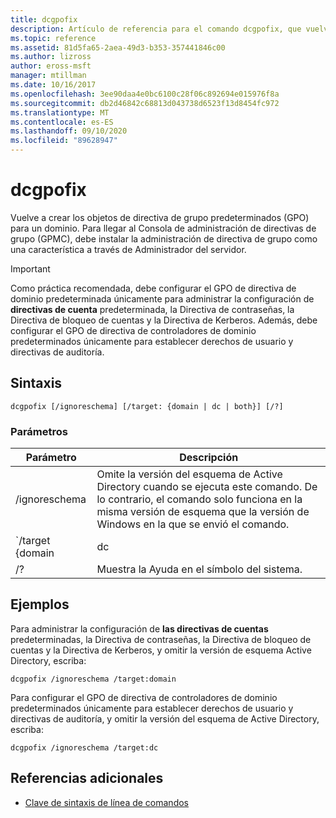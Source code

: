 ```yaml
---
title: dcgpofix
description: Artículo de referencia para el comando dcgpofix, que vuelve a crear los objetos de directiva de grupo predeterminados (GPO) para un dominio.
ms.topic: reference
ms.assetid: 81d5fa65-2aea-49d3-b353-357441846c00
ms.author: lizross
author: eross-msft
manager: mtillman
ms.date: 10/16/2017
ms.openlocfilehash: 3ee90daa4e0bc6100c28f06c892694e015976f8a
ms.sourcegitcommit: db2d46842c68813d043738d6523f13d8454fc972
ms.translationtype: MT
ms.contentlocale: es-ES
ms.lasthandoff: 09/10/2020
ms.locfileid: "89628947"
---
```

# <a name="dcgpofix"></a>dcgpofix

Vuelve a crear los objetos de directiva de grupo predeterminados (GPO) para un dominio. Para llegar al Consola de administración de directivas de grupo (GPMC), debe instalar la administración de directiva de grupo como una característica a través de Administrador del servidor.

>[!IMPORTANT]
> Como práctica recomendada, debe configurar el GPO de directiva de dominio predeterminada únicamente para administrar la configuración de **directivas de cuenta** predeterminada, la Directiva de contraseñas, la Directiva de bloqueo de cuentas y la Directiva de Kerberos. Además, debe configurar el GPO de directiva de controladores de dominio predeterminados únicamente para establecer derechos de usuario y directivas de auditoría.

## <a name="syntax"></a>Sintaxis

```
dcgpofix [/ignoreschema] [/target: {domain | dc | both}] [/?]
```

### <a name="parameters"></a>Parámetros

| Parámetro | Descripción |
| --------- | ----------- |
| /ignoreschema | Omite la versión del esquema de Active Directory cuando se ejecuta este comando. De lo contrario, el comando solo funciona en la misma versión de esquema que la versión de Windows en la que se envió el comando. |
| `/target {domain | dc | both` | Especifica si se va a establecer como destino la Directiva de dominio predeterminada, la directiva predeterminada de controladores de dominio o ambos tipos de directivas. |
| /? | Muestra la Ayuda en el símbolo del sistema. |

## <a name="examples"></a>Ejemplos

Para administrar la configuración de **las directivas de cuentas** predeterminadas, la Directiva de contraseñas, la Directiva de bloqueo de cuentas y la Directiva de Kerberos, y omitir la versión de esquema Active Directory, escriba:

```
dcgpofix /ignoreschema /target:domain
```

Para configurar el GPO de directiva de controladores de dominio predeterminados únicamente para establecer derechos de usuario y directivas de auditoría, y omitir la versión del esquema de Active Directory, escriba:

```
dcgpofix /ignoreschema /target:dc
```

## <a name="additional-references"></a>Referencias adicionales

- [Clave de sintaxis de línea de comandos](command-line-syntax-key.md)